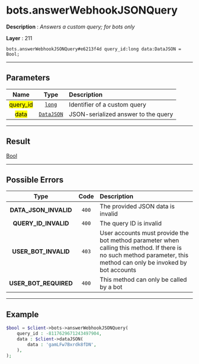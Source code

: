 # bots.answerWebhookJSONQuery

**Description** : *Answers a custom query; for bots only*

**Layer** : 211

```tl
bots.answerWebhookJSONQuery#e6213f4d query_id:long data:DataJSON = Bool;
```

---

## Parameters

| Name | Type | Description |
| :---: | :---: | :--- |
| <mark>query_id</mark> | [`long`](type/long) | Identifier of a custom query |
| <mark>data</mark> | [`DataJSON`](type/DataJSON) | JSON-serialized answer to the query |

---

## Result

[Bool](type/Bool)

---

## Possible Errors

| Type | Code | Description |
| :---: | :---: | :--- |
| **DATA_JSON_INVALID** | `400` | The provided JSON data is invalid |
| **QUERY_ID_INVALID** | `400` | The query ID is invalid |
| **USER_BOT_INVALID** | `403` | User accounts must provide the bot method parameter when calling this method. If there is no such method parameter, this method can only be invoked by bot accounts |
| **USER_BOT_REQUIRED** | `400` | This method can only be called by a bot |

---

## Example

```php
$bool = $client->bots->answerWebhookJSONQuery(
	query_id : -8117629671243497904,
	data : $client->dataJSON(
		data : 'gamLFw7Bxrdk8fDN',
	),
);
```